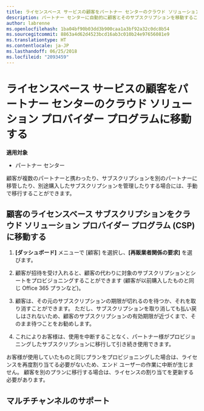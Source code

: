 ```yaml
---
title: ライセンスベース サービスの顧客をパートナー センターのクラウド ソリューション プロバイダー プログラムに移動する | パートナー センター
description: パートナー センターに自動的に顧客とそのサブスクリプションを移動することはできませんが、手動で移動することができます。
author: labrenne
ms.openlocfilehash: 1ba04bf90b03dd3b900caa1a3bf92a32c0dc8b54
ms.sourcegitcommit: 8863a4d62d4523bcd16ab3c010b24e97656081e9
ms.translationtype: HT
ms.contentlocale: ja-JP
ms.lasthandoff: 06/25/2018
ms.locfileid: "2093459"
---
```

# <a name="moving-license-based-services-customers-to-the-cloud-solution-provider-program-on-partner-center"></a>ライセンスベース サービスの顧客をパートナー センターのクラウド ソリューション プロバイダー プログラムに移動する

**適用対象**

-  パートナー センター

顧客が複数のパートナーと携わったり、サブスクリプションを別のパートナーに移管したり、別途購入したサブスクリプションを管理したりする場合には、手動で移行することができます。

## <a name="move-your-customers-license-based-subscriptions-to-the-cloud-solution-provider-program-csp"></a>顧客のライセンスベース サブスクリプションをクラウド ソリューション プロバイダー プログラム (CSP) に移動する

1. **[ダッシュボード]** メニューで [顧客] を選択し、**[再販業者関係の要求]** を選びます。

2. 顧客が招待を受け入れると、顧客の代わりに対象のサブスクリプションとシートをプロビジョニングすることができます (顧客が以前購入したものと同じ Office 365 プランなど)。 

3. 顧客は、その元のサブスクリプションの期限が切れるのを待つか、それを取り消すことができます。 ただし、サブスクリプションを取り消しても払い戻しはされないため、顧客のサブスクリプションの有効期限が近づくまで、そのまま待つことをお勧めします。

4. これによりお客様は、使用を中断することなく、パートナー様がプロビジョニングしたサブスクリプションに移行して引き続き使用できます。

お客様が使用していたものと同じプランをプロビジョニングした場合は、ライセンスを再度割り当てる必要がないため、エンド ユーザーの作業に中断が生じません。 顧客を別のプランに移行する場合は、ライセンスの割り当てを更新する必要があります。

## <a name="multi-channel-support"></a>マルチチャンネルのサポート

